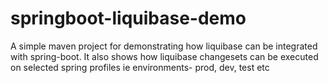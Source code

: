 # springboot-liquibase-demo

A simple maven project for demonstrating how liquibase can be integrated with spring-boot. It also shows how liquibase changesets
can be executed on selected spring profiles ie environments- prod, dev, test etc
